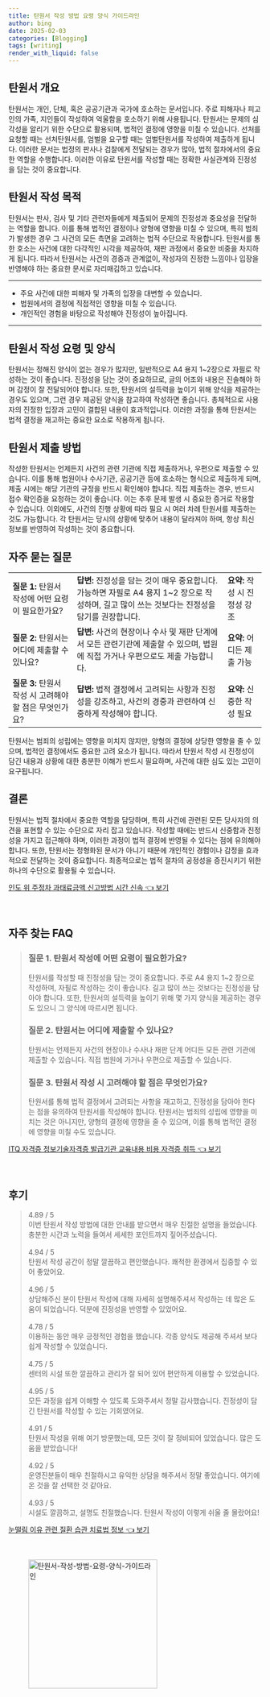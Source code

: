 ```yaml
---
title: 탄원서 작성 방법 요령 양식 가이드라인
author: bing
date: 2025-02-03
categories: [Blogging]
tags: [writing]
render_with_liquid: false
---
```



<h2 id='탄원서 개요'>탄원서 개요</h2>

<p>탄원서는 개인, 단체, 혹은 공공기관과 국가에 호소하는 문서입니다. 주로 피해자나 피고인의 가족, 지인들이 작성하여 억울함을 호소하기 위해 사용됩니다. 탄원서는 문제의 심각성을 알리기 위한 수단으로 활용되며, 법적인 결정에 영향을 미칠 수 있습니다. 선처를 요청할 때는 선처탄원서를, 엄벌을 요구할 때는 엄벌탄원서를 작성하여 제출하게 됩니다. 이러한 문서는 법정의 판사나 검찰에게 전달되는 경우가 많아, 법적 절차에서의 중요한 역할을 수행합니다. 이러한 이유로 탄원서를 작성할 때는 정확한 사실관계와 진정성을 담는 것이 중요합니다.</p>

<h2 id='탄원서 작성 목적'>탄원서 작성 목적</h2>

<p>탄원서는 판사, 검사 및 기타 관련자들에게 제출되어 문제의 진정성과 중요성을 전달하는 역할을 합니다. 이를 통해 법적인 결정이나 양형에 영향을 미칠 수 있으며, 특히 범죄가 발생한 경우 그 사건의 모든 측면을 고려하는 법적 수단으로 작용합니다. 탄원서를 통한 호소는 사건에 대한 다각적인 시각을 제공하여, 재판 과정에서 중요한 비중을 차지하게 됩니다. 따라서 탄원서는 사건의 경중과 관계없이, 작성자의 진정한 느낌이나 입장을 반영해야 하는 중요한 문서로 자리매김하고 있습니다.</p>

<hr />

<ul>
    <li>주요 사건에 대한 피해자 및 가족의 입장을 대변할 수 있습니다.</li>
    <li>법원에서의 결정에 직접적인 영향을 미칠 수 있습니다.</li>
    <li>개인적인 경험을 바탕으로 작성해야 진정성이 높아집니다.</li>
</ul>

<hr />

<h2 id='탄원서 작성 요령 및 양식'>탄원서 작성 요령 및 양식</h2>

<p>탄원서는 정해진 양식이 없는 경우가 많지만, 일반적으로 A4 용지 1~2장으로 자필로 작성하는 것이 좋습니다. 진정성을 담는 것이 중요하므로, 글의 어조와 내용은 진솔해야 하며 감정이 잘 전달되어야 합니다. 또한, 탄원서의 설득력을 높이기 위해 양식을 제공하는 경우도 있으며, 그런 경우 제공된 양식을 참고하여 작성하면 좋습니다. 총체적으로 사용자의 진정한 입장과 고민이 결합된 내용이 효과적입니다. 이러한 과정을 통해 탄원서는 법적 결정을 재고하는 중요한 요소로 작용하게 됩니다.</p>

<h2 id='탄원서 제출 방법'>탄원서 제출 방법</h2>

<p>작성한 탄원서는 언제든지 사건의 관련 기관에 직접 제출하거나, 우편으로 제출할 수 있습니다. 이를 통해 법원이나 수사기관, 공공기관 등에 호소하는 형식으로 제출하게 되며, 제출 시에는 해당 기관의 규정을 반드시 확인해야 합니다. 직접 제출하는 경우, 반드시 접수 확인증을 요청하는 것이 좋습니다. 이는 추후 문제 발생 시 중요한 증거로 작용할 수 있습니다. 이외에도, 사건의 진행 상황에 따라 필요 시 여러 차례 탄원서를 제출하는 것도 가능합니다. 각 탄원서는 당시의 상황에 맞추어 내용이 달라져야 하며, 항상 최신 정보를 반영하여 작성하는 것이 중요합니다.</p>

<h2 id='자주 묻는 질문'>자주 묻는 질문</h2>

<table>
    <tr>
        <td><b>질문 1:</b> 탄원서 작성에 어떤 요령이 필요한가요?</td>
        <td><b>답변:</b> 진정성을 담는 것이 매우 중요합니다. 가능하면 자필로 A4 용지 1~2 장으로 작성하며, 길고 많이 쓰는 것보다는 진정성을 담기를 권장합니다.</td>
        <td><b>요약:</b> 작성 시 진정성 강조</td>
    </tr>
    <tr>
        <td><b>질문 2:</b> 탄원서는 어디에 제출할 수 있나요?</td>
        <td><b>답변:</b> 사건의 현장이나 수사 및 재판 단계에서 모든 관련기관에 제출할 수 있으며, 법원에 직접 가거나 우편으로도 제출 가능합니다.</td>
        <td><b>요약:</b> 어디든 제출 가능</td>
    </tr>
    <tr>
        <td><b>질문 3:</b> 탄원서 작성 시 고려해야 할 점은 무엇인가요?</td>
        <td><b>답변:</b> 법적 결정에서 고려되는 사항과 진정성을 강조하고, 사건의 경중과 관련하여 신중하게 작성해야 합니다.</td>
        <td><b>요약:</b> 신중한 작성 필요</td>
    </tr>
</table>

<p>탄원서는 범죄의 성립에는 영향을 미치지 않지만, 양형의 결정에 상당한 영향을 줄 수 있으며, 법적인 결정에서도 중요한 고려 요소가 됩니다. 따라서 탄원서 작성 시 진정성이 담긴 내용과 상황에 대한 충분한 이해가 반드시 필요하며, 사건에 대한 심도 있는 고민이 요구됩니다.</p>

<h2 id='결론'>결론</h2>

<p>탄원서는 법적 절차에서 중요한 역할을 담당하며, 특히 사건에 관련된 모든 당사자의 의견을 표현할 수 있는 수단으로 자리 잡고 있습니다. 작성할 때에는 반드시 신중함과 진정성을 가지고 접근해야 하며, 이러한 과정이 법적 결정에 반영될 수 있다는 점에 유의해야 합니다. 또한, 탄원서는 정형화된 문서가 아니기 때문에 개인적인 경험이나 감정을 효과적으로 전달하는 것이 중요합니다. 최종적으로는 법적 절차의 공정성을 증진시키기 위한 하나의 수단으로 활용될 수 있습니다.</p>


<p><a class="click-button" title="인도 위 주정차 과태료금액 신고방법 시간 신속" href="https://aptwhite.github.io/posts/%EC%9D%B8%EB%8F%84-%EC%9C%84-%EC%A3%BC%EC%A0%95%EC%B0%A8-%EA%B3%BC%ED%83%9C%EB%A3%8C%EA%B8%88%EC%95%A1-%EC%8B%A0%EA%B3%A0%EB%B0%A9%EB%B2%95-%EC%8B%9C%EA%B0%84-%EC%8B%A0%EC%86%8D/" rel="dofollow">인도 위 주정차 과태료금액 신고방법 시간 신속 👈 보기</a></p><br>
<h2 id='자주_찾는_FAQ'>자주 찾는 FAQ</h2>
<div itemscope="" itemtype="https://schema.org/FAQPage"> 
<blockquote> 
<div itemscope="" itemprop="mainEntity" itemtype="https://schema.org/Question"> 
<h3 itemprop="name">질문 1. 탄원서 작성에 어떤 요령이 필요한가요?</h3> 
<div itemscope="" itemprop="acceptedAnswer" itemtype="https://schema.org/Answer"> 
<span itemprop="text"> <p>탄원서를 작성할 때 진정성을 담는 것이 중요합니다. 주로 A4 용지 1~2 장으로 작성하며, 자필로 작성하는 것이 좋습니다. 길고 많이 쓰는 것보다는 진정성을 담아야 합니다. 또한, 탄원서의 설득력을 높이기 위해 몇 가지 양식을 제공하는 경우도 있으니 그 양식에 따르시면 됩니다.</p> </span> 
</div> 
</div> 

<div itemscope="" itemprop="mainEntity" itemtype="https://schema.org/Question"> 
<h3 itemprop="name">질문 2. 탄원서는 어디에 제출할 수 있나요?</h3> 
<div itemscope="" itemprop="acceptedAnswer" itemtype="https://schema.org/Answer"> 
<span itemprop="text"> <p>탄원서는 언제든지 사건의 현장이나 수사나 재판 단계 어디든 모든 관련 기관에 제출할 수 있습니다. 직접 법원에 가거나 우편으로 제출할 수 있습니다.</p> </span> 
</div> 
</div> 

<div itemscope="" itemprop="mainEntity" itemtype="https://schema.org/Question"> 
<h3 itemprop="name">질문 3. 탄원서 작성 시 고려해야 할 점은 무엇인가요?</h3> 
<div itemscope="" itemprop="acceptedAnswer" itemtype="https://schema.org/Answer"> 
<span itemprop="text"> <p>탄원서를 통해 법적 결정에서 고려되는 사항을 재고하고, 진정성을 담아야 한다는 점을 유의하여 탄원서를 작성해야 합니다. 탄원서는 범죄의 성립에 영향을 미치는 것은 아니지만, 양형의 결정에 영향을 줄 수 있으며, 이를 통해 법적인 결정에 영향을 미칠 수도 있습니다.</p> </span> 
</div> 
</div> 

</blockquote> 
</div>
<p><a class="click-button" title="ITQ 자격증 정보기술자격증 발급기관 교육내용 비용 자격증 취득" href="https://aptwhite.github.io/posts/ITQ-%EC%9E%90%EA%B2%A9%EC%A6%9D-%EC%A0%95%EB%B3%B4%EA%B8%B0%EC%88%A0%EC%9E%90%EA%B2%A9%EC%A6%9D-%EB%B0%9C%EA%B8%89%EA%B8%B0%EA%B4%80-%EA%B5%90%EC%9C%A1%EB%82%B4%EC%9A%A9-%EB%B9%84%EC%9A%A9-%EC%9E%90%EA%B2%A9%EC%A6%9D-%EC%B7%A8%EB%93%9D/" rel="dofollow">ITQ 자격증 정보기술자격증 발급기관 교육내용 비용 자격증 취득 👈 보기</a></p><br>
<h2 id='후기'>후기</h2>
<div itemscope itemtype="https://schema.org/Product">
  <blockquote>
  <div itemprop="review" itemscope itemtype="https://schema.org/Review">
      <div itemprop="reviewRating" itemscope itemtype="https://schema.org/Rating"> <span itemprop="ratingValue">4.89</span> / <span itemprop="bestRating">5</span> </div>
      <span itemprop="reviewBody">이번 탄원서 작성 방법에 대한 안내를 받으면서 매우 친절한 설명을 들었습니다. 충분한 시간과 노력을 들여서 세세한 포인트까지 짚어주셨습니다.</span>
  </div>
  <br>
  <div itemprop="review" itemscope itemtype="https://schema.org/Review">
      <div itemprop="reviewRating" itemscope itemtype="https://schema.org/Rating"> <span itemprop="ratingValue">4.94</span> / <span itemprop="bestRating">5</span> </div>
      <span itemprop="reviewBody">탄원서 작성 공간이 정말 깔끔하고 편안했습니다. 쾌적한 환경에서 집중할 수 있어 좋았어요.</span>
  </div>
  <br>
  <div itemprop="review" itemscope itemtype="https://schema.org/Review">
      <div itemprop="reviewRating" itemscope itemtype="https://schema.org/Rating"> <span itemprop="ratingValue">4.96</span> / <span itemprop="bestRating">5</span> </div>
      <span itemprop="reviewBody">상담해주신 분이 탄원서 작성에 대해 자세히 설명해주셔서 작성하는 데 많은 도움이 되었습니다. 덕분에 진정성을 반영할 수 있었어요.</span>
  </div>
  <br>
  <div itemprop="review" itemscope itemtype="https://schema.org/Review">
      <div itemprop="reviewRating" itemscope itemtype="https://schema.org/Rating"> <span itemprop="ratingValue">4.78</span> / <span itemprop="bestRating">5</span> </div>
      <span itemprop="reviewBody">이용하는 동안 매우 긍정적인 경험을 했습니다. 각종 양식도 제공해 주셔서 보다 쉽게 작성할 수 있었습니다.</span>
  </div>
  <br>
  <div itemprop="review" itemscope itemtype="https://schema.org/Review">
      <div itemprop="reviewRating" itemscope itemtype="https://schema.org/Rating"> <span itemprop="ratingValue">4.75</span> / <span itemprop="bestRating">5</span> </div>
      <span itemprop="reviewBody">센터의 시설 또한 깔끔하고 관리가 잘 되어 있어 편안하게 이용할 수 있었습니다.</span>
  </div>
  <br>
  <div itemprop="review" itemscope itemtype="https://schema.org/Review">
      <div itemprop="reviewRating" itemscope itemtype="https://schema.org/Rating"> <span itemprop="ratingValue">4.95</span> / <span itemprop="bestRating">5</span> </div>
      <span itemprop="reviewBody">모든 과정을 쉽게 이해할 수 있도록 도와주셔서 정말 감사했습니다. 진정성이 담긴 탄원서를 작성할 수 있는 기회였어요.</span>
  </div>
  <br>
  <div itemprop="review" itemscope itemtype="https://schema.org/Review">
      <div itemprop="reviewRating" itemscope itemtype="https://schema.org/Rating"> <span itemprop="ratingValue">4.91</span> / <span itemprop="bestRating">5</span> </div>
      <span itemprop="reviewBody">탄원서 작성을 위해 여기 방문했는데, 모든 것이 잘 정비되어 있었습니다. 많은 도움을 받았습니다!</span>
  </div>
  <br>
  <div itemprop="review" itemscope itemtype="https://schema.org/Review">
      <div itemprop="reviewRating" itemscope itemtype="https://schema.org/Rating"> <span itemprop="ratingValue">4.92</span> / <span itemprop="bestRating">5</span> </div>
      <span itemprop="reviewBody">운영진분들이 매우 친절하시고 유익한 상담을 해주셔서 정말 좋았습니다. 여기에 온 것을 잘 선택한 것 같아요.</span>
  </div>
  <br>
  <div itemprop="review" itemscope itemtype="https://schema.org/Review">
      <div itemprop="reviewRating" itemscope itemtype="https://schema.org/Rating"> <span itemprop="ratingValue">4.93</span> / <span itemprop="bestRating">5</span> </div>
      <span itemprop="reviewBody">시설도 깔끔하고, 설명도 친절했습니다. 탄원서 작성이 이렇게 쉬울 줄 몰랐어요!</span>
  </div>
  </blockquote>
</div>
<p><a class="click-button" title="눈떨림 이유 관련 질환 습관 치료법 정보" href="https://aptwhite.github.io/posts/%EB%88%88%EB%96%A8%EB%A6%BC-%EC%9D%B4%EC%9C%A0-%EA%B4%80%EB%A0%A8-%EC%A7%88%ED%99%98-%EC%8A%B5%EA%B4%80-%EC%B9%98%EB%A3%8C%EB%B2%95-%EC%A0%95%EB%B3%B4/" rel="dofollow">눈떨림 이유 관련 질환 습관 치료법 정보 👈 보기</a></p><br>
<figure class="image"><img src="https://aptwhite.github.io/assets/img/thumbnail/탄원서-작성-방법-요령-양식-가이드라인.webp" alt="탄원서-작성-방법-요령-양식-가이드라인" width="256" height="256"></figure>